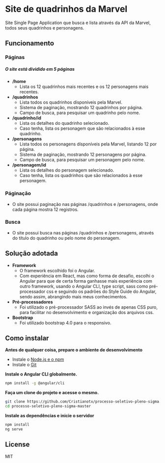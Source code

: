 # Site de quadrinhos da Marvel

Site Single Page Application que busca e lista através da API da Marvel, todos seus quadrinhos e personagens.

## Funcionamento

### Páginas

##### O site está dividido em 5 páginas

* **/home**
    * Lista os 12 quadrinhos mais recentes e os 12 personagens mais recentes.
* **/quadrinhos**
    * Lista todos os quadrinhos dísponíveis pela Marvel.
    * Sistema de paginação, mostrando 12 quadrinhos por página.
    * Campo de busca, para pesquisar um quadrinho pelo nome.
* **/quadrinho/id**
    * Lista os detalhes do quadrinho selecionado.
    * Caso tenha, lista os personagem que são relacionados à esse quadrinho.
* **/personagens**
    * Lista todos os personagens dísponíveis pela Marvel, listando 12 por página.
    * Sistema de paginação, mostrando 12 personagens por página.
    * Campo de busca, para pesquisar um personagem pelo nome.
* **/personagem/id**
    * Lista os detalhes do personagem selecionado.
    * Caso tenha, lista os quadrinhos que são relacionados à esse personagem.

### Páginação
* O site possui paginação nas páginas /quadrinhos e /personagens, onde cada página mostra 12 registros.

### Busca
* O site possui busca nas páginas /quadrinhos e /personagens, através do título do quadrinho ou pelo nome do personagem.

## Solução adotada

* **Framework** 
    * O framework escolhido foi o Angular.
    * Com experiência em React, mas como forma de desafio, escolhi o Angular para que de certa forma ganhasse mais experiência com outro framework, usando o Angular CLI, type script, sass como pré-processador css e seguindo os padrões do Style Guide do Angular, sendo assim, abrangindo mais meus conhecimentos.
* **Pré-processadores**
    * Foi utilizado o pré-processador SASS ao invés de apenas CSS puro, para facilitar no desenvolvimento e organização dos arquivos css.
* **Bootstrap**
    * Foi utilizado bootstrap 4.0 para o responsivo. 

## Como instalar
**Antes de qualquer coisa, prepare o ambiente de desenvolvimento** 
* Instale o [Node.js e o npm]
* Instale o [Git]

**Instale o Angular CLI globalmente.**
```sh
npm install -g @angular/cli
 ```
 
 **Faça um clone do projeto e acesse o mesmo.**
 ```sh
git clone https://github.com/Cristianotx/processo-seletivo-pleno-sigma.git
cd processo-seletivo-pleno-sigma-master
 ```
 **Instale as dependências e inicie o servidor**
  ```sh
npm install
ng serve
 ```
License
----

MIT

   [Git]: <https://git-scm.com/downloads>
   [Bootstrap]: <http://getbootstrap.com/>
   [node.js  e o npm]: <http://nodejs.org>
   [jQuery]: <http://jquery.com>
   [AngularJS]: <http://angularjs.org>
